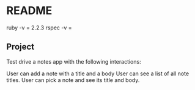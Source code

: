 # README # 
ruby -v = 2.2.3
rspec -v = 

## Project ##
Test drive a notes app with the following interactions:

User can add a note with a title and a body
User can see a list of all note titles.
User can pick a note and see its title and body.